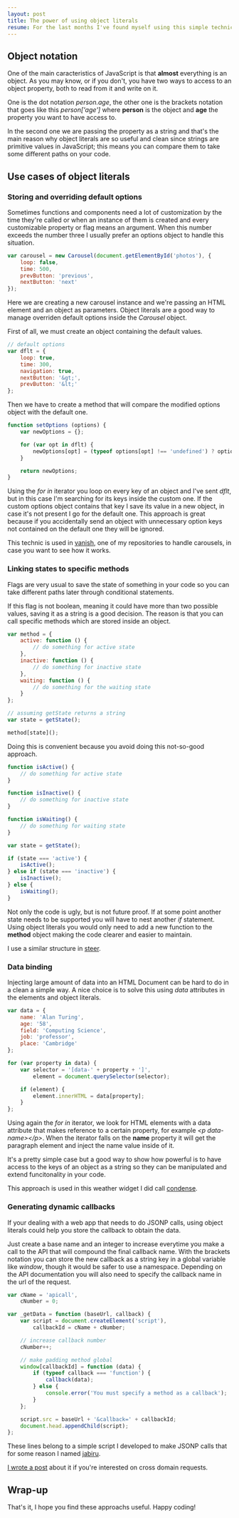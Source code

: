 ```yaml
---
layout: post
title: The power of using object literals
resume: For the last months I've found myself using this simple technic quite a lot. Here are some examples of what you can do with it and how I took advantage of its versatility.
---
```


## Object notation

One of the main caracteristics of JavaScript is that **almost** everything is an object. As you may know, or if you don't, you have two ways to access to an object property, both to read from it and write on it.

One is the dot notation *person.age*, the other one is the brackets notation that goes like this *person['age']* where **person** is the object and **age** the property you want to have access to.

In the second one we are passing the property as a string and that's the main reason why object literals are so useful and clean since strings are primitive values in JavaScript; this means you can compare them to take some different paths on your code.


## Use cases of object literals

### Storing and overriding default options

Sometimes functions and components need a lot of customization by the time they're called or when an instance of them is created and every customizable property or flag means an argument. When this number exceeds the number three I usually prefer an options object to handle this situation.

```js
var carousel = new Carousel(document.getElementById('photos'), {
    loop: false,
    time: 500,
    prevButton: 'previous',
    nextButton: 'next'
});
```

Here we are creating a new carousel instance and we're passing an HTML element and an object as parameters. Object literals are a good way to manage overriden default options inside the *Carousel* object.

First of all, we must create an object containing the default values.

```js
// default options
var dflt = {
    loop: true,
    time: 300,
    navigation: true,
    nextButton: '&gt;',
    prevButton: '&lt;'
};
```

Then we have to create a method that will compare the modified options object with the default one.

```js
function setOptions (options) {
    var newOptions = {};

    for (var opt in dflt) {
        newOptions[opt] = (typeof options[opt] !== 'undefined') ? options[opt] : dflt[opt];
    }

    return newOptions;
}
```

Using the *for in* iterator you loop on every key of an object and I've sent *dflt*, but in this case I'm searching for its keys inside the custom one. If the custom options object contains that key I save its value in a new object, in case it's not present I go for the default one. This approach is great because if you accidentally send an object with unnecessary option keys not contained on the default one they will be ignored.

This technic is used in <a href="https://github.com/jeremenichelli/vanish" target="_blank">vanish</a>, one of my repositories to handle carousels, in case you want to see how it works.


### Linking states to specific methods

Flags are very usual to save the state of something in your code so you can take different paths later through conditional statements.

If this flag is not boolean, meaning it could have more than two possible values, saving it as a string is a good decision. The reason is that you can call specific methods which are stored inside an object.

```js
var method = {
    active: function () {
        // do something for active state
    },
    inactive: function () {
        // do something for inactive state
    },
    waiting: function () {
        // do something for the waiting state
    }
};

// assuming getState returns a string
var state = getState();

method[state](); 
```

Doing this is convenient because you avoid doing this not-so-good approach.

```js
function isActive() {
    // do something for active state
}

function isInactive() {
    // do something for inactive state
}

function isWaiting() {
    // do something for waiting state
}

var state = getState();

if (state === 'active') {
    isActive();
} else if (state === 'inactive') {
    isInactive();
} else {
    isWaiting();
}
```

Not only the code is ugly, but is not future proof. If at some point another state needs to be supported you will have to nest another *if* statement. Using object literals you would only need to add a new function to the **method** object making the code clearer and easier to maintain.

I use a similar structure in <a href="https://www.github.com/jeremenichelli/steer" target="_blank">steer</a>.


### Data binding 

Injecting large amount of data into an HTML Document can be hard to do in a clean a simple way. A nice choice is to solve this using *data* attributes in the elements and object literals.

```js
var data = {
    name: 'Alan Turing',
    age: '58',
    field: 'Computing Science',
    job: 'professor',
    place: 'Cambridge'
};

for (var property in data) {
    var selector = '[data-' + property + ']',
        element = document.querySelector(selector);

    if (element) {
        element.innerHTML = data[property];
    } 
};
```

Using again the *for in* iterator, we look for HTML elements with a data attribute that makes reference to a certain property, for example *&lt;p data-name&gt;&lt;/p&gt;*. When the iterator falls on the **name** property it will get the paragraph element and inject the name value inside of it.

It's a pretty simple case but a good way to show how powerful is to have access to the keys of an object as a string so they can be manipulated and extend funcitonality in your code.

This approach is used in this weather widget I did call <a href="https://github.com/jeremenichelli/condense" target="_blank">condense</a>.


### Generating dynamic callbacks

If your dealing with a web app that needs to do JSONP calls, using object literals could help you store the callback to obtain the data.

Just create a base name and an integer to increase everytime you make a call to the API that will compound the final callback name. With the brackets notation you can store the new callback as a string key in a global variable like *window*, though it would be safer to use a namespace. Depending on the API documentation you will also need to specify the callback name in the url of the request.

```js
var cName = 'apicall',
    cNumber = 0;

var _getData = function (baseUrl, callback) {
    var script = document.createElement('script'),
        callbackId = cName + cNumber;

    // increase callback number
    cNumber++;

    // make padding method global
    window[callbackId] = function (data) {
        if (typeof callback === 'function') {
            callback(data);
        } else {
            console.error('You must specify a method as a callback');
        }
    };

    script.src = baseUrl + '&callback=' + callbackId;
    document.head.appendChild(script);
};

```

These lines belong to a simple script I developed to make JSONP calls that for some reason I named <a href="https://www.github.com/jeremenichelli/jabiru" target="_blank">jabiru</a>.

<a href="/2014/09/south-american-bird-cross-domain-calls/" target="_blank">I wrote a post</a> about it if you're interested on cross domain requests.


## Wrap-up

That's it, I hope you find these approachs useful. Happy coding!
